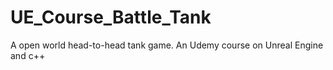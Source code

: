 # UE_Course_Battle_Tank
A open world head-to-head tank game. An Udemy course on Unreal Engine and c++
